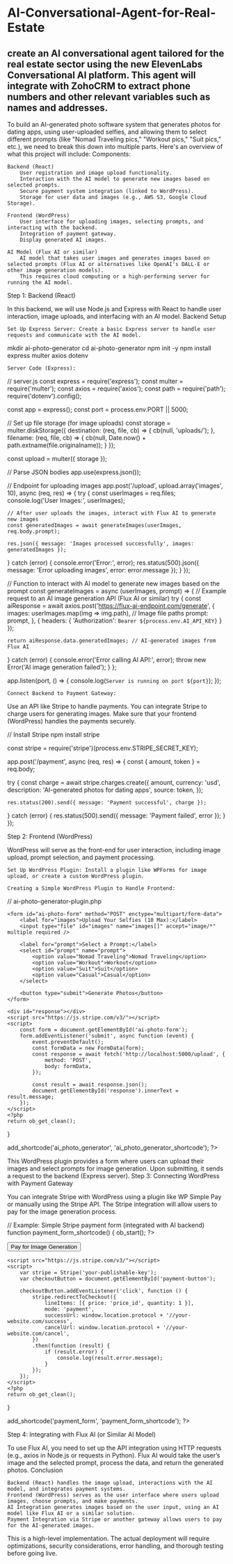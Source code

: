 # AI-Conversational-Agent-for-Real-Estate
create an AI conversational agent tailored for the real estate sector using the new ElevenLabs Conversational AI platform. This agent will integrate with ZohoCRM to extract phone numbers and other relevant variables such as names and addresses.
-------------
To build an AI-generated photo software system that generates photos for dating apps, using user-uploaded selfies, and allowing them to select different prompts (like "Nomad Traveling pics," "Workout pics," "Suit pics," etc.), we need to break this down into multiple parts. Here's an overview of what this project will include:
Components:

    Backend (React)
        User registration and image upload functionality.
        Interaction with the AI model to generate new images based on selected prompts.
        Secure payment system integration (linked to WordPress).
        Storage for user data and images (e.g., AWS S3, Google Cloud Storage).

    Frontend (WordPress)
        User interface for uploading images, selecting prompts, and interacting with the backend.
        Integration of payment gateway.
        Display generated AI images.

    AI Model (Flux AI or similar)
        AI model that takes user images and generates images based on selected prompts (Flux AI or alternatives like OpenAI's DALL·E or other image generation models).
        This requires cloud computing or a high-performing server for running the AI model.

Step 1: Backend (React)

In this backend, we will use Node.js and Express with React to handle user interaction, image uploads, and interfacing with an AI model.
Backend Setup

    Set Up Express Server: Create a basic Express server to handle user requests and communicate with the AI model.

mkdir ai-photo-generator
cd ai-photo-generator
npm init -y
npm install express multer axios dotenv

    Server Code (Express):

// server.js
const express = require('express');
const multer = require('multer');
const axios = require('axios');
const path = require('path');
require('dotenv').config();

const app = express();
const port = process.env.PORT || 5000;

// Set up file storage (for image uploads)
const storage = multer.diskStorage({
  destination: (req, file, cb) => {
    cb(null, 'uploads/');
  },
  filename: (req, file, cb) => {
    cb(null, Date.now() + path.extname(file.originalname));
  }
});

const upload = multer({ storage });

// Parse JSON bodies
app.use(express.json());

// Endpoint for uploading images
app.post('/upload', upload.array('images', 10), async (req, res) => {
  try {
    const userImages = req.files;
    console.log('User Images:', userImages);

    // After user uploads the images, interact with Flux AI to generate new images
    const generatedImages = await generateImages(userImages, req.body.prompt);
    
    res.json({ message: 'Images processed successfully', images: generatedImages });
  } catch (error) {
    console.error('Error:', error);
    res.status(500).json({ message: 'Error uploading images', error: error.message });
  }
});

// Function to interact with AI model to generate new images based on the prompt
const generateImages = async (userImages, prompt) => {
  // Example request to an AI image generation API (Flux AI or similar)
  try {
    const aiResponse = await axios.post('https://flux-ai-endpoint.com/generate', {
      images: userImages.map(img => img.path), // Image file paths
      prompt: prompt,
    }, {
      headers: {
        'Authorization': `Bearer ${process.env.AI_API_KEY}`
      }
    });

    return aiResponse.data.generatedImages; // AI-generated images from Flux AI
  } catch (error) {
    console.error('Error calling AI API:', error);
    throw new Error('AI image generation failed');
  }
};

app.listen(port, () => {
  console.log(`Server is running on port ${port}`);
});

    Connect Backend to Payment Gateway:

Use an API like Stripe to handle payments. You can integrate Stripe to charge users for generating images. Make sure that your frontend (WordPress) handles the payments securely.

// Install Stripe
npm install stripe

const stripe = require('stripe')(process.env.STRIPE_SECRET_KEY);

app.post('/payment', async (req, res) => {
  const { amount, token } = req.body;

  try {
    const charge = await stripe.charges.create({
      amount,
      currency: 'usd',
      description: 'AI-generated photos for dating apps',
      source: token,
    });

    res.status(200).send({ message: 'Payment successful', charge });
  } catch (error) {
    res.status(500).send({ message: 'Payment failed', error });
  }
});

Step 2: Frontend (WordPress)

WordPress will serve as the front-end for user interaction, including image upload, prompt selection, and payment processing.

    Set Up WordPress Plugin: Install a plugin like WPForms for image upload, or create a custom WordPress plugin.

    Creating a Simple WordPress Plugin to Handle Frontend:

// ai-photo-generator-plugin.php
<?php
/**
 * Plugin Name: AI Photo Generator for Dating Apps
 * Description: A plugin to generate AI-powered images for dating apps
 * Version: 1.0
 * Author: Your Name
 */

function ai_photo_generator_shortcode() {
    ob_start();
    ?>
    <form id="ai-photo-form" method="POST" enctype="multipart/form-data">
        <label for="images">Upload Your Selfies (10 Max):</label>
        <input type="file" id="images" name="images[]" accept="image/*" multiple required />
        
        <label for="prompt">Select a Prompt:</label>
        <select id="prompt" name="prompt">
            <option value="Nomad Traveling">Nomad Traveling</option>
            <option value="Workout">Workout</option>
            <option value="Suit">Suit</option>
            <option value="Casual">Casual</option>
        </select>
        
        <button type="submit">Generate Photos</button>
    </form>

    <div id="response"></div>
    <script src="https://js.stripe.com/v3/"></script>
    <script>
        const form = document.getElementById('ai-photo-form');
        form.addEventListener('submit', async function (event) {
            event.preventDefault();
            const formData = new FormData(form);
            const response = await fetch('http://localhost:5000/upload', {
                method: 'POST',
                body: formData,
            });

            const result = await response.json();
            document.getElementById('response').innerText = result.message;
        });
    </script>
    <?php
    return ob_get_clean();
}

add_shortcode('ai_photo_generator', 'ai_photo_generator_shortcode');
?>

This WordPress plugin provides a form where users can upload their images and select prompts for image generation. Upon submitting, it sends a request to the backend (Express server).
Step 3: Connecting WordPress with Payment Gateway

You can integrate Stripe with WordPress using a plugin like WP Simple Pay or manually using the Stripe API. The Stripe integration will allow users to pay for the image generation process.

// Example: Simple Stripe payment form (integrated with AI backend)
function payment_form_shortcode() {
    ob_start();
    ?>
    <form id="payment-form" action="/payment" method="POST">
        <button id="payment-button">Pay for Image Generation</button>
    </form>

    <script src="https://js.stripe.com/v3/"></script>
    <script>
        var stripe = Stripe('your-publishable-key');
        var checkoutButton = document.getElementById('payment-button');
        
        checkoutButton.addEventListener('click', function () {
            stripe.redirectToCheckout({
                lineItems: [{ price: 'price_id', quantity: 1 }],
                mode: 'payment',
                successUrl: window.location.protocol + '//your-website.com/success',
                cancelUrl: window.location.protocol + '//your-website.com/cancel',
            })
            .then(function (result) {
                if (result.error) {
                    console.log(result.error.message);
                }
            });
        });
    </script>
    <?php
    return ob_get_clean();
}

add_shortcode('payment_form', 'payment_form_shortcode');
?>

Step 4: Integrating with Flux AI (or Similar AI Model)

To use Flux AI, you need to set up the API integration using HTTP requests (e.g., axios in Node.js or requests in Python). Flux AI would take the user’s image and the selected prompt, process the data, and return the generated photos.
Conclusion

    Backend (React) handles the image upload, interactions with the AI model, and integrates payment systems.
    Frontend (WordPress) serves as the user interface where users upload images, choose prompts, and make payments.
    AI Integration generates images based on the user input, using an AI model like Flux AI or a similar solution.
    Payment Integration via Stripe or another gateway allows users to pay for the AI-generated images.

This is a high-level implementation. The actual deployment will require optimizations, security considerations, error handling, and thorough testing before going live.


